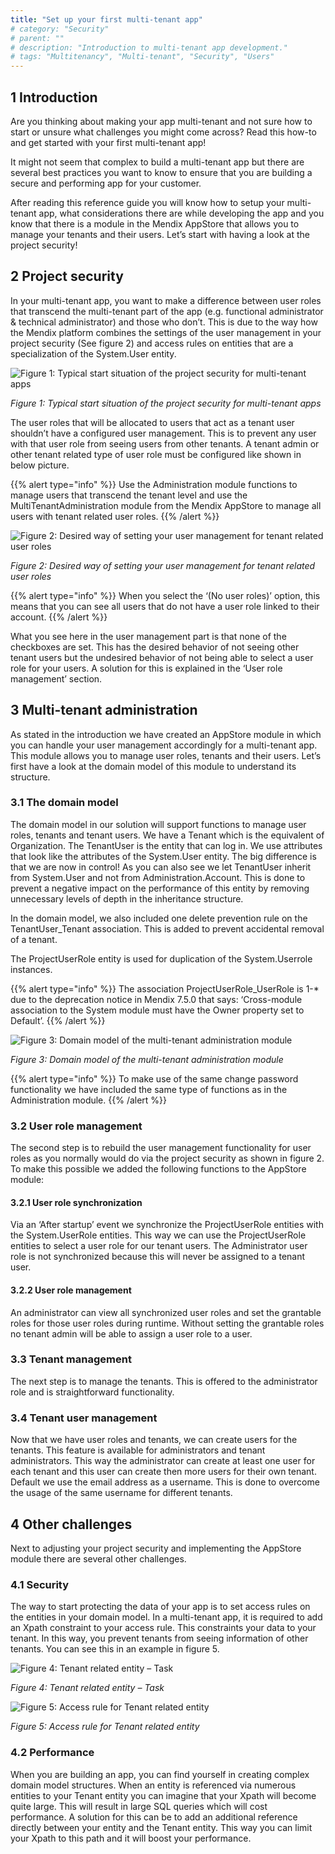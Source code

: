 ```yaml
---
title: "Set up your first multi-tenant app"
# category: "Security"
# parent: ""
# description: "Introduction to multi-tenant app development."
# tags: "Multitenancy", "Multi-tenant", "Security", "Users"
---
```


## 1 Introduction

Are you thinking about making your app multi-tenant and not sure how to start or unsure what challenges you might come across? Read this how-to and get started with your first multi-tenant app!

It might not seem that complex to build a multi-tenant app but there are several best practices you want to know to ensure that you are building a secure and performing app for your customer.

After reading this reference guide you will know how to setup your multi-tenant app, what considerations there are while developing the app and you know that there is a module in the Mendix AppStore that allows you to manage your tenants and their users. Let’s start with having a look at the project security!

## 2 Project security

In your multi-tenant app, you want to make a difference between user roles that transcend the multi-tenant part of the app (e.g. functional administrator & technical administrator) and those who don’t. This is due to the way how the Mendix platform combines the settings of the user management in your project security (See figure 2) and access rules on entities that are a specialization of the System.User entity.

![Figure 1: Typical start situation of the project security for multi-tenant apps](attachments/set-up-your-first-multi-tenant-app/00_TypicalProjectSecurity.png)

_Figure 1: Typical start situation of the project security for multi-tenant apps_

The user roles that will be allocated to users that act as a tenant user shouldn’t have a configured user management. This is to prevent any user with that user role from seeing users from other tenants. A tenant admin or other tenant related type of user role must be configured like shown in below picture.

{{% alert type="info" %}}
Use the Administration module functions to manage users that transcend the tenant level and use the MultiTenantAdministration module from the Mendix AppStore to manage all users with tenant related user roles.
{{% /alert %}}

![Figure 2: Desired way of setting your user management for tenant related user roles](attachments/set-up-your-first-multi-tenant-app/01_ConfigurationOfTenantAdmin.png)

_Figure 2: Desired way of setting your user management for tenant related user roles_

{{% alert type="info" %}}
When you select the ‘(No user roles)’ option, this means that you can see all users that do not have a user role linked to their account.
{{% /alert %}}

What you see here in the user management part is that none of the checkboxes are set. This has the desired behavior of not seeing other tenant users but the undesired behavior of not being able to select a user role for your users. A solution for this is explained in the ‘User role management’ section.

## 3 Multi-tenant administration

As stated in the introduction we have created an AppStore module in which you can handle your user management accordingly for a multi-tenant app. This module allows you to manage user roles, tenants and their users. Let’s first have a look at the domain model of this module to understand its structure.

### 3.1 The domain model

The domain model in our solution will support functions to manage user roles, tenants and tenant users. We have a Tenant which is the equivalent of Organization.
The TenantUser is the entity that can log in. We use attributes that look like the attributes of the System.User entity. The big difference is that we are now in control! As you can also see we let TenantUser inherit from System.User and not from Administration.Account. This is done to prevent a negative impact on the performance of this entity by removing unnecessary levels of depth in the inheritance structure.

In the domain model, we also included one delete prevention rule on the TenantUser_Tenant association. This is added to prevent accidental removal of a tenant.

The ProjectUserRole entity is used for duplication of the System.Userrole instances.

{{% alert type="info" %}}
The association ProjectUserRole_UserRole is 1-* due to the deprecation notice in Mendix 7.5.0 that says: ‘Cross-module association to the System module must have the Owner property set to Default’.
{{% /alert %}}

![Figure 3: Domain model of the multi-tenant administration module](attachments/set-up-your-first-multi-tenant-app/02_MultiTenantAdministrationDomainModel.png)

_Figure 3: Domain model of the multi-tenant administration module_

{{% alert type="info" %}}
To make use of the same change password functionality we have included the same type of functions as in the Administration module.
{{% /alert %}}

### 3.2 User role management

The second step is to rebuild the user management functionality for user roles as you normally would do via the project security as shown in figure 2. To make this possible we added the following functions to the AppStore module:

#### 3.2.1	User role synchronization

Via an ‘After startup’ event we synchronize the ProjectUserRole entities with the System.UserRole entities. This way we can use the ProjectUserRole entities to select a user role for our tenant users. The Administrator user role is not synchronized because this will never be assigned to a tenant user.

#### 3.2.2	User role management

An administrator can view all synchronized user roles and set the grantable roles for those user roles during runtime. Without setting the grantable roles no tenant admin will be able to assign a user role to a user.

### 3.3 Tenant management

The next step is to manage the tenants. This is offered to the administrator role and is straightforward functionality.

### 3.4 Tenant user management

Now that we have user roles and tenants, we can create users for the tenants. This feature is available for administrators and tenant administrators. This way the administrator can create at least one user for each tenant and this user can create then more users for their own tenant. Default we use the email address as a username. This is done to overcome the usage of the same username for different tenants.

## 4 Other challenges

Next to adjusting your project security and implementing the AppStore module there are several other challenges.

### 4.1 Security

The way to start protecting the data of your app is to set access rules on the entities in your domain model. In a multi-tenant app, it is required to add an Xpath constraint to your access rule. This constraints your data to your tenant. In this way, you prevent tenants from seeing information of other tenants. You can see this in an example in figure 5.

![Figure 4: Tenant related entity – Task](attachments/set-up-your-first-multi-tenant-app/03_TenantEntities.png)

_Figure 4: Tenant related entity – Task_

![Figure 5: Access rule for Tenant related entity](attachments/set-up-your-first-multi-tenant-app/04_AccessRule.png)

_Figure 5: Access rule for Tenant related entity_

### 4.2 Performance

When you are building an app, you can find yourself in creating complex domain model structures. When an entity is referenced via numerous entities to your Tenant entity you can imagine that your Xpath will become quite large. This will result in large SQL queries which will cost performance. A solution for this can be to add an additional reference directly between your entity and the Tenant entity. This way you can limit your Xpath to this path and it will boost your performance.